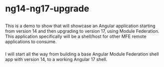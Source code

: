 # ng14-ng17-upgrade

##
This is a demo to show that will showcase an Angular application starting from version 14 and then upgrading to version 17, using Module Federation. This application specifically will be a shell/host for other MFE remote applications to consume.  

###
I will start all the way from building a base Angular Module Federation shell app with version 14, to a working Angular 17 shell. 
